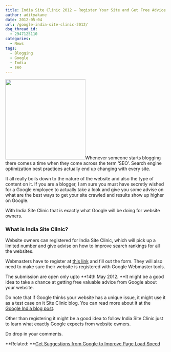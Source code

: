 ```yaml
---
title: India Site Clinic 2012 – Register Your Site and Get Free Advice From Google!
author: adityakane
date: 2012-05-04
url: /google-india-site-clinic-2012/
dsq_thread_id:
  - 2947125110
categories:
  - News
tags:
  - Blogging
  - Google
  - India
  - seo
---
```

<a href="http://devilsworkshop.org/google-india-site-clinic-2012/google_india_logo/" rel="attachment wp-att-57595"><img class="alignright size-full wp-image-57595" title="Google_india_logo" src="http://cdn.devilsworkshop.org/files/2012/05/Google_india_logo.png" alt="" width="250" height="250" /></a>Whenever someone starts blogging there comes a time when they come across the term &#8216;SEO&#8217;. Search engine optimization best practices actually end up changing with every site.

It all really boils down to the nature of the website and also the type of content on it. If you are a blogger, I am sure you must have secretly wished for a Google employee to actually take a look and give you some advise on what are the best ways to get your site crawled and results show up higher on Google.

With India Site Clinic that is exactly what Google will be doing for website owners.

### What is India Site Clinic?

Website owners can registered for India Site Clinic, which will pick up a limited number and give advise on how to improve search rankings for all the websites.

Webmasters have to register at <a href="https://docs.google.com/spreadsheet/viewform?formkey=dG4wd3R1MnlIcUppeHEtemszR0JEWlE6MQ&ndplr=1" onclick="_gaq.push(['_trackEvent', 'outbound-article', 'https://docs.google.com/spreadsheet/viewform?formkey=dG4wd3R1MnlIcUppeHEtemszR0JEWlE6MQ&ndplr=1', 'this link']);" >this link</a> and fill out the form. They will also need to make sure their website is registered with Google Webmaster tools.

The submission are open only upto **14th May 2012. **It might be a good idea to take a chance at getting free valuable advice from Google about your website.

Do note that if Google thinks your website has a unique issue, it might use it as a test case on it Site Clinic blog. You can read more about it at the <a href="http://googleindia.blogspot.in/2012/05/india-site-clinic-get-your-site-checked.html" onclick="_gaq.push(['_trackEvent', 'outbound-article', 'http://googleindia.blogspot.in/2012/05/india-site-clinic-get-your-site-checked.html', 'Google India blog post']);" >Google India blog post</a>.

Other than registering it might be a good idea to follow India Site Clinic just to learn what exactly Google expects from website owners.

Do drop in your comments.

**Related: **[Get Suggestions from Google to Improve Page Load Speed][1]

 [1]: http://devilsworkshop.org/online-tool-suggestions-google-improve-page-speed/
